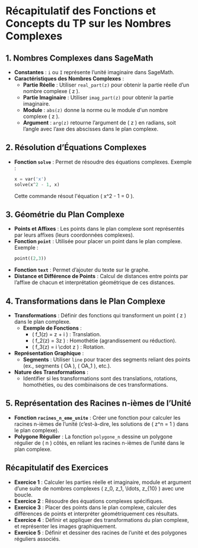 # Récapitulatif des Fonctions et Concepts du TP sur les Nombres Complexes

## 1. Nombres Complexes dans SageMath
   - **Constantes** : `i` ou `I` représente l’unité imaginaire dans SageMath.
   - **Caractéristiques des Nombres Complexes** :
     - **Partie Réelle** : Utiliser `real_part(z)` pour obtenir la partie réelle d’un nombre complexe \( z \).
     - **Partie Imaginaire** : Utiliser `imag_part(z)` pour obtenir la partie imaginaire.
     - **Module** : `abs(z)` donne la norme ou le module d'un nombre complexe \( z \).
     - **Argument** : `arg(z)` retourne l’argument de \( z \) en radians, soit l’angle avec l’axe des abscisses dans le plan complexe.

## 2. Résolution d’Équations Complexes
   - **Fonction `solve`** : Permet de résoudre des équations complexes. Exemple :
     ```python
     x = var('x')
     solve(x^2 - 1, x)
     ```
     Cette commande résout l'équation \( x^2 - 1 = 0 \).

## 3. Géométrie du Plan Complexe
   - **Points et Affixes** : Les points dans le plan complexe sont représentés par leurs affixes (leurs coordonnées complexes).
   - **Fonction `point`** : Utilisée pour placer un point dans le plan complexe. Exemple :
     ```python
     point((2,3))
     ```
   - **Fonction `text`** : Permet d’ajouter du texte sur le graphe.
   - **Distance et Différence de Points** : Calcul de distances entre points par l’affixe de chacun et interprétation géométrique de ces distances.

## 4. Transformations dans le Plan Complexe
   - **Transformations** : Définir des fonctions qui transforment un point \( z \) dans le plan complexe.
     - **Exemple de Fonctions** :
       - \( f_1(z) = z + i \) : Translation.
       - \( f_2(z) = 3z \) : Homothétie (agrandissement ou réduction).
       - \( f_3(z) = i \cdot z \) : Rotation.
   - **Représentation Graphique** :
     - **Segments** : Utiliser `line` pour tracer des segments reliant des points (ex., segments \( OA \), \( OA_1 \), etc.).
   - **Nature des Transformations** :
     - Identifier si les transformations sont des translations, rotations, homothéties, ou des combinaisons de ces transformations.

## 5. Représentation des Racines n-ièmes de l’Unité
   - **Fonction `racines_n_eme_unite`** : Créer une fonction pour calculer les racines n-ièmes de l’unité (c’est-à-dire, les solutions de \( z^n = 1 \) dans le plan complexe).
   - **Polygone Régulier** : La fonction `polygone_n` dessine un polygone régulier de \( n \) côtés, en reliant les racines n-ièmes de l’unité dans le plan complexe.

## Récapitulatif des Exercices
   - **Exercice 1** : Calculer les parties réelle et imaginaire, module et argument d’une suite de nombres complexes \( z_0, z_1, \ldots, z_{10} \) avec une boucle.
   - **Exercice 2** : Résoudre des équations complexes spécifiques.
   - **Exercice 3** : Placer des points dans le plan complexe, calculer des différences de points et interpréter géométriquement ces résultats.
   - **Exercice 4** : Définir et appliquer des transformations du plan complexe, et représenter les images graphiquement.
   - **Exercice 5** : Définir et dessiner des racines de l’unité et des polygones réguliers associés.
